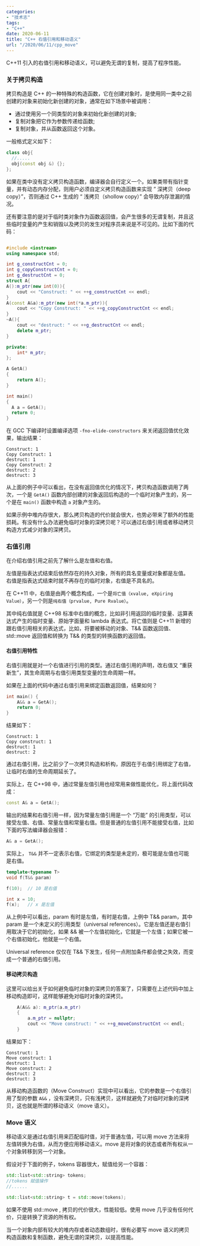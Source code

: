 ```yaml
---
categories:
- "技术志"
tags:
- "C++"
date: 2020-06-11
title: "C++ 右值引用和移动语义"
url: "/2020/06/11/cpp_move"
---
```

C++11 引入的右值引用和移动语义，可以避免无谓的复制，提高了程序性能。

<!--more-->

### 关于拷贝构造

拷贝构造是 C++ 的一种特殊的构造函数，它在创建对象时，是使用同一类中之前创建的对象来初始化新创建的对象，通常在如下场景中被调用：

* 通过使用另一个同类型的对象来初始化新创建的对象;
* 复制对象把它作为参数传递给函数;
* 复制对象，并从函数返回这个对象。

一般格式定义如下：

~~~cpp
class obj{
  //.....
  obj(const obj &) {};
};
~~~

如果在类中没有定义拷贝构造函数，编译器会自行定义一个。如果类带有指针变量，并有动态内存分配，则用户必须自定义拷贝构造函数来实现 ” 深拷贝（deep copy）”，否则通过 C++ 生成的 “ 浅拷贝（shollow copy）” 会导致内存泄漏的情况。

还有要注意的是对于临时类对象作为函数返回值，会产生很多的无谓复制，并且这些临时变量的产生和销毁以及拷贝的发生对程序员来说是不可见的。比如下面的代码：

~~~cpp

#include <iostream>
using namespace std;

int g_constructCnt = 0;
int g_copyConstructCnt = 0;
int g_destructCnt = 0;
struct A{
A():m_ptr(new int(0)){
    cout << "Construct: " << ++g_constructCnt << endl;
}
A(const A&a):m_ptr(new int(*a.m_ptr)){
    cout << "Copy Construct: " << ++g_copyConstructCnt << endl;
}
~A(){
    cout << "destruct: " << ++g_destructCnt << endl;
    delete m_ptr;
}

private:
    int* m_ptr;
};

A GetA()
{
    return A();
}

int main()
{
  A a = GetA();
  return 0;
}
~~~

在 GCC 下编译时设置编译选项 `-fno-elide-constructors` 来关闭返回值优化效果，输出结果：
~~~
Construct: 1
Copy Construct: 1
destruct: 1
Copy Construct: 2
destruct: 2
destruct: 3
~~~

从上面的例子中可以看出，在没有返回值优化的情况下，拷贝构造函数调用了两次，一个是 `GetA()` 函数内部创建的对象返回后构造的一个临时对象产生的，另一个是在 `main()` 函数中构造 `a` 对象产生的。

如果示例中堆内存很大，那么拷贝构造的代价就会很大，也势必带来了额外的性能损耗。有没有什么办法避免临时对象的深拷贝呢？可以通过右值引用或者移动拷贝构造方式减少对象的深拷贝。

### 右值引用
在介绍右值引用之前先了解什么是左值和右值。

左值是指表达式结束后依然存在的持久对象，所有的具名变量或对象都是左值。
右值是指表达式结束时就不再存在的临时对象，右值是不具名的。

在 C++11 中，右值是由两个概念构成，一个是`将亡值（xvalue, eXpiring Value）`，另一个则是`纯右值（prvalue, Pure Rvalue）`。

其中纯右值就是 C++98 标准中右值的概念，比如非引用返回的临时变量、运算表达式产生的临时变量、原始字面量和 lambda 表达式。将亡值则是 C++11 新增的跟右值引用相关的表达式，比如，将要被移动的对象、T&& 函数返回值、std::move 返回值和转换为 T&& 的类型的转换函数的返回值。

#### 右值引用特性
右值引用就是对一个右值进行引用的类型。通过右值引用的声明，改右值又 “重获新生”，其生命周期与右值引用类型变量的生命周期一样。

如果在上面的代码中通过右值引用来绑定函数返回值，结果如何？

~~~cpp
int main() {
    A&& a = GetA();
    return 0;
}
~~~

结果如下：
~~~
Construct: 1
Copy construct: 1
destruct: 1
destruct: 2
~~~

通过右值引用，比之前少了一次拷贝构造和析构，原因在于右值引用绑定了右值，让临时右值的生命周期延长了。


实际上，在 C++98 中，通过常量左值引用也经常用来做性能优化，将上面代码改成：
~~~cpp
const A& a = GetA();
~~~
输出的结果和右值引用一样，因为常量左值引用是一个 “万能” 的引用类型，可以接受左值、右值、常量左值和常量右值。但是普通的左值引用不能接受右值，比如下面的写法编译器会报错：
~~~cpp
A& a = GetA();
~~~

实际上， `T&&` 并不一定表示右值，它绑定的类型是未定的，极可能是左值也可能是右值。
~~~cpp
template<typename T>
void f(T&& param)

f(10);  // 10 是右值

int x = 10;
f(x);   // x 是左值
~~~

从上例中可以看出，param 有时是左值，有时是右值，上例中 T&& param，其中 param 是一个未定义的引用类型（universal references）。它是左值还是右值引用取决于它的初始化，如果 && 被一个左值初始化，它就是一个左值；如果它被一个右值初始化，他就是一个右值。

Universal reference 仅仅在 T&& 下发生，任何一点附加条件都会使之失效，而变成一个普通的右值引用。

#### 移动拷贝构造

这里可以给出关于如何避免临时对象的深拷贝的答案了，只需要在上述代码中加上移动构造即可，这样能够避免对临时对象的深拷贝。
~~~cpp
    A(A&& a): m_ptr(a.m_ptr)
    {
        a.m_ptr = nullptr;
        cout << "Move construct: " << ++g_moveConstructCnt << endl;
    }
~~~

结果如下：
~~~
Construct: 1
Move construct: 1
destruct: 1
Move construct: 2
destruct: 2
destruct: 3
~~~

从移动构造函数的（Move Construct）实现中可以看出，它的参数是一个右值引用了型的参数 `A&&` ，没有深拷贝，只有浅拷贝，这样就避免了对临时对象的深拷贝，这也就是所谓的移动语义（move 语义）。

### Move 语义

移动语义是通过右值引用来匹配临时值，对于普通左值，可以用 move 方法来将左值转换为右值，从而方便应用移动语义。move 是将对象的状态或者所有权从一个对象转移到另一个对象。

假设对于下面的例子，tokens 容器很大，赋值给另一个容器：
~~~cpp
std::list<std::string> tokens;
//tokens 赋值操作
//......

std::list<std::string> t = std::move(tokens);
~~~
如果不使用 std::move , 拷贝的代价很大，性能较低。使用 move 几乎没有任何代价，只是转换了资源的所有权。

当一个对象内部有较大的堆内存或者动态数组时，很有必要写 move 语义的拷贝构造函数和复制函数，避免无谓的深拷贝，以提高性能。